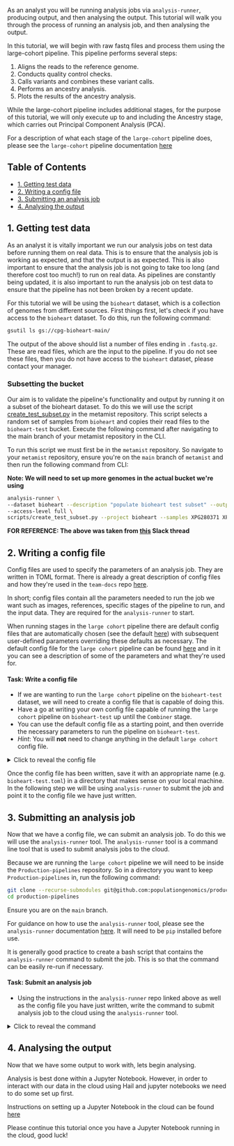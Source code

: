 As an analyst you will be running analysis jobs via `analysis-runner`, producing output, and then analysing the output. This tutorial will walk you through the process of running an analysis job, and then analysing the output.

In this tutorial, we will begin with raw fastq files and process them using the large-cohort pipeline. This pipeline performs several steps:

1. Aligns the reads to the reference genome.
2. Conducts quality control checks.
3. Calls variants and combines these variant calls.
4. Performs an ancestry analysis.
5. Plots the results of the ancestry analysis.

While the large-cohort pipeline includes additional stages, for the purpose of this tutorial, we will only execute up to and including the Ancestry stage, which carries out Principal Component Analysis (PCA).

For a description of what each stage of the `large-cohort` pipeline does, please see the `large-cohort` pipeline documentation [here](https://github.com/populationgenomics/production-pipelines#large-cohort-workflow)

## Table of Contents
- [1. Getting test data](#getting-test-data)
- [2. Writing a config file](#writing-a-config-file)
- [3. Submitting an analysis job](#submitting-an-analysis-job)
- [4. Analysing the output](#analysing-the-output)

## 1. Getting test data
As an analyst it is vitally important we run our analysis jobs on test data before running them on real data. This is to ensure that the analysis job is working as expected, and that the output is as expected. This is also important to ensure that the analysis job is not going to take too long (and therefore cost too much!) to run on real data. As pipelines are constantly being updated, it is also important to run the analysis job on test data to ensure that the pipeline has not been broken by a recent update.

For this tutorial we will be using the `bioheart` dataset, which is a collection of genomes from different sources. First things first, let's check if you have access to the `bioheart` dataset. To do this, run the following command:

```bash
gsutil ls gs://cpg-bioheart-main/
```

The output of the above should list a number of files ending in `.fastq.gz`. These are read files, which are the input to the pipeline. If you do not see these files, then you do not have access to the `bioheart` dataset, please contact your manager.

### Subsetting the bucket
Our aim is to validate the pipeline's functionality and output by running it on a subset of the bioheart dataset. To do this we will use the script [create_test_subset.py](https://github.com/populationgenomics/metamist/blob/f6c226d08a8ee9875014d8c99cfe119742221efb/scripts/create_test_subset.py) in the metamist repository. This script selects a random set of samples from `bioheart` and copies their read files to the `bioheart-test` bucket. Execute the following command after navigating to the main branch of your metamist repository in the CLI.

To run this script we must first be in the `metamist` repository. So navigate to your `metamist` repository, ensure you're on the `main` branch of `metamist` and then run the following command from CLI:

**Note: We will need to set up more genomes in the actual bucket we're using**
```bash
analysis-runner \                     
--dataset bioheart --description "populate bioheart test subset" --output-dir "bioheart-test" \
--access-level full \
scripts/create_test_subset.py --project bioheart --samples XPG280371 XPG280389 XPG280397 XPG280405 XPG280413 --skip-ped
```
**FOR REFERENCE: The above was taken from [this](https://centrepopgen.slack.com/archives/C03FA2M1MR9/p1700020527448029?thread_ts=1699935103.776929&cid=C03FA2M1MR9) Slack thread**


## 2. Writing a config file

Config files are used to specify the parameters of an analysis job. They are written in TOML format. There is already a great description of config files and how they're used in the `team-docs` repo [here](https://github.com/populationgenomics/team-docs/blob/13755bd51356b50ce11e6be78a76e53ed0a3ccb1/cpg_utils_config.md).

In short; config files contain all the parameters needed to run the job we want such as images, references, specific stages of the pipeline to run, and the input data. They are required for the `analysis-runner` to start.

When running stages in the `large cohort` pipeline there are default config files that are automatically chosen (see the default [here](https://github.com/populationgenomics/production-pipelines/blob/0bcf9775206f10ee91ac197c8c178f844ecad447/cpg_workflows/defaults.toml)) with subsequent user-defined parameters overriding these defaults as necessary. The default config file for the `large cohort` pipeline can be found [here](https://github.com/populationgenomics/production-pipelines/blob/main/configs/defaults/large_cohort.toml) and in it you can see a description of some of the parameters and what they're used for. 

#### Task: Write a config file
- If we are wanting to run the `large cohort` pipeline on the `bioheart-test` dataset, we will need to create a config file that is capable of doing this.
- Have a go at writing your own config file capable of running the `large cohort` pipeline on `bioheart-test` up until the `Combiner` stage. 
- You can use the default config file as a starting point, and then override the necessary parameters to run the pipeline on `bioheart-test`.
- *Hint*: You will **not** need to change anything in the default `large cohort` config file.

<details>
<summary>Click to reveal the config file</summary>

```TOML
[workflow]
input_datasets = ['bioheart-test']
sequencing_type = 'genome'
output_version = '1.0' # Do we want them to specify output_version?
only_sgs = [<list of sequencingGroup IDs>] # to be used to demonstrate how to run on a subset of samples
```

</details>

Once the config file has been written, save it with an appropriate name (e.g. `bioheart-test.toml`) in a directory that makes sense on your local machine. In the following step we will be using `analysis-runner` to submit the job and point it to the config file we have just written.

## 3. Submitting an analysis job
Now that we have a config file, we can submit an analysis job. To do this we will use the `analysis-runner` tool. The `analysis-runner` tool is a command line tool that is used to submit analysis jobs to the cloud.

Because we are running the `large cohort` pipeline we will need to be inside the `Production-pipelines` repository. So in a directory you want to keep `Production-pipelines` in, run the following command:

```bash
git clone --recurse-submodules git@github.com:populationgenomics/production-pipelines.git
cd production-pipelines
```

Ensure you are on the `main` branch.

For guidance on how to use the `analysis-runner` tool, please see the `analysis-runner` documentation [here](https://github.com/populationgenomics/analysis-runner). It will need to be `pip` installed before use.

It is generally good practice to create a bash script that contains the `analysis-runner` command to submit the job. This is so that the command can be easily re-run if necessary.

#### Task: Submit an analysis job
- Using the instructions in the `analysis-runner` repo linked above as well as the config file you have just written, write the command to submit analysis job to the cloud using the `analysis-runner` tool.

<details>
<summary>Click to reveal the command</summary>

```bash
analysis-runner \
--dataset bioheart-test \
--description "Running large cohort up to Combiner stage on bioheart" \
--output-dir "bioheart-test-YOUR-NAME" \
--access-level test \
--config configs/genome.toml \
--config configs/defaults/large_cohort.toml \
--config path/to/you/config/config_filename.toml \
--image australia-southeast1-docker.pkg.dev/cpg-common/images/cpg_workflows:latest \
main.py large_cohort
```
</details>



## 4. Analysing the output

Now that we have some output to work with, lets begin analysing.

Analysis is best done within a Jupyter Notebook. However, in order to interact with our data in the cloud using Hail and jupyter notebooks we need to do some set up first. 

Instructions on setting up a Jupyter Notebook in the cloud can be found [here](https://github.com/populationgenomics/team-docs/blob/main/notebooks.md)

Please continue this tutorial once you have a Jupyter Notebook running in the cloud, good luck!
